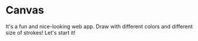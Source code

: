 # Canvas
It's a fun and nice-looking web app. Draw with different colors and different size of strokes! Let's start it!
